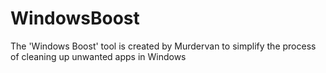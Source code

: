 # WindowsBoost
The 'Windows Boost' tool is created by Murdervan to simplify the process of cleaning up unwanted apps in Windows
